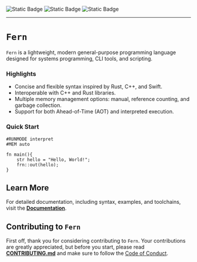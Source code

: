 ![Static Badge](https://img.shields.io/badge/Status-early%20development-yellow?style=flat)
![Static Badge](https://img.shields.io/badge/License-GNU%20GPL_3.0-blue?style=flat)
![Static Badge](https://img.shields.io/badge/Documentation_License-CC%20BY--SA_4.0-blue?style=flat)

___

# `Fern`
`Fern` is a lightweight, modern general-purpose programming language designed for systems programming, CLI tools, and scripting.

### Highlights
- Concise and flexible syntax inspired by Rust, C++, and Swift.
- Interoperable with C++ and Rust libraries.
- Multiple memory management options: manual, reference counting, and garbage collection.
- Support for both Ahead-of-Time (AOT) and interpreted execution.

### Quick Start
```Fern
#RUNMODE interpret
#MEM auto

fn main(){
    str hello = "Hello, World!";
    frn::out(hello);
}
```

## Learn More

For detailed documentation, including syntax, examples, and toolchains, visit the **[Documentation](https://github.com/TheSkyler-Dev/Fern-lang/blob/main/Doc/Documentation.md)**.

## Contributing to `Fern`
First off, thank you for considering contributing to `Fern`.
Your contributions are greatly appreciated, but before you start, please read **[CONTRIBUTING.md](https://github.com/TheSkyler-Dev/Fern-lang/blob/main/CONTRIBUTING.md)** and make sure to follow the [Code of Conduct]().

